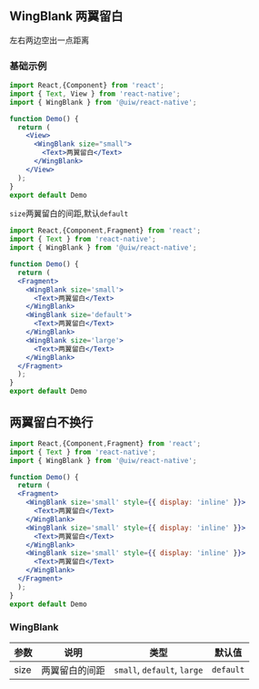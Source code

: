 WingBlank 两翼留白
---

左右两边空出一点距离

### 基础示例


```jsx mdx:preview&background=#bebebe29
import React,{Component} from 'react';
import { Text, View } from 'react-native';
import { WingBlank } from '@uiw/react-native';

function Demo() {
  return (
    <View>
      <WingBlank size="small">
        <Text>两翼留白</Text>
      </WingBlank>
    </View>
  );
}
export default Demo
```

`size`两翼留白的间距,默认`default`

```jsx mdx:preview&background=#bebebe29
import React,{Component,Fragment} from 'react';
import { Text } from 'react-native';
import { WingBlank } from '@uiw/react-native';

function Demo() {
  return (
  <Fragment>
    <WingBlank size='small'>
      <Text>两翼留白</Text>
    </WingBlank>
    <WingBlank size='default'>
      <Text>两翼留白</Text>
    </WingBlank>
    <WingBlank size='large'>
      <Text>两翼留白</Text>
    </WingBlank>
  </Fragment>
  );
}
export default Demo
```

## 两翼留白不换行

```jsx mdx:preview&background=#bebebe29
import React,{Component,Fragment} from 'react';
import { Text } from 'react-native';
import { WingBlank } from '@uiw/react-native';

function Demo() {
  return (
  <Fragment>
    <WingBlank size='small' style={{ display: 'inline' }}>
      <Text>两翼留白</Text>
    </WingBlank>
    <WingBlank size='small' style={{ display: 'inline' }}>
      <Text>两翼留白</Text>
    </WingBlank>
    <WingBlank size='small' style={{ display: 'inline' }}>
      <Text>两翼留白</Text>
    </WingBlank>
  </Fragment>
  );
}
export default Demo
```

### WingBlank

| 参数 | 说明 | 类型 | 默认值|
| ---- | ---- | ---- | ---- |
| size | 两翼留白的间距 | `small`, `default`, `large` | `default` |
